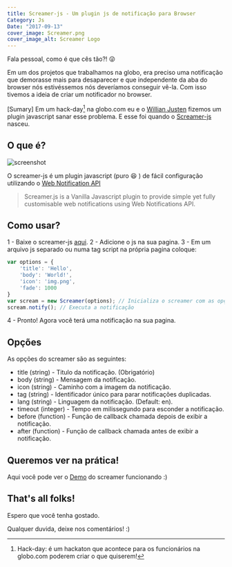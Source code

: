 ```yaml
---
title: Screamer-js - Um plugin js de notificação para Browser
Category: Js
Date: "2017-09-13"
cover_image: Screamer.png
cover_image_alt: Screamer Logo
---
```


Fala pessoal, como é que cês tão?! 😜

Em um dos projetos que trabalhamos na globo, era preciso uma notificação que demorasse mais para desaparecer e que independente da aba do browser nós estivéssemos nós deveríamos conseguir vê-la. Com isso tivemos a ideia de criar um notificador no browser.

[Sumary]
Em um hack-day[^1] na globo.com eu e o [Willian Justen](https://willianjusten.com.br/) fizemos um plugin javascript sanar esse problema. E esse foi quando o [Screamer-js](https://github.com/willianjusten/screamer-js) nasceu.


## O que é?

![screenshot](https://raw.githubusercontent.com/willianjusten/screamer-js/master/screenshot.png)

O screamer-js é um plugin javascript (puro 😆 ) de fácil configuração utilizando o [Web Notification API](https://developer.mozilla.org/en-US/docs/Web/API/notification)

> Screamer.js is a Vanilla Javascript plugin to provide simple yet fully customisable web notifications using Web Notifications API.


## Como usar?

1 - Baixe o screamer-js [aqui](https://github.com/willianjusten/screamer-js/archive/master.zip).
2 - Adicione o js na sua pagina.
3 - Em um arquivo js separado ou numa tag script na própria pagina coloque:

```Javascript
var options = {
    'title': 'Hello',
    'body': 'World!',
    'icon': 'img.png',
    'fade': 1000
}
var scream = new Screamer(options); // Inicializa o screamer com as opções de notificação
scream.notify(); // Executa a notificação
```

4 - Pronto! Agora você terá uma notificação na sua pagina.


## Opções

As opções do screamer são as seguintes:

- title (string) - Titulo da notificação. (Obrigatório)
- body (string) - Mensagem da notificação.
- icon (string) - Caminho com a imagem da notificação.
- tag (string) - Identificador único para parar notificações duplicadas.
- lang (string) - Linguagem da notificação. (Default: en).
- timeout (integer) - Tempo em milissegundo para esconder a notificação.
- before (function) - Função de callback chamada depois de exibir a notificação.
- after (function) - Função de callback chamada antes de exibir a notificação.


## Queremos ver na prática!

Aqui você pode ver o [Demo](https://willianjusten.com.br/screamer-js/example/) do screamer funcionando :)


## That's all folks!

Espero que você tenha gostado.

[^1]:Hack-day: é um hackaton que acontece para os funcionários na globo.com poderem criar o que quiserem!


Qualquer duvida, deixe nos comentários! :)
